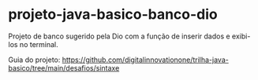 # projeto-java-basico-banco-dio
Projeto de banco sugerido pela Dio com a função de inserir dados e exibi-los no terminal.

Guia do projeto: https://github.com/digitalinnovationone/trilha-java-basico/tree/main/desafios/sintaxe
